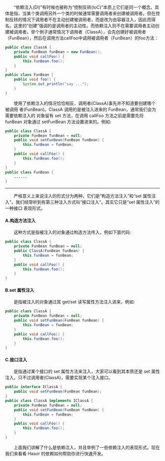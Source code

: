 &emsp;&emsp;“依赖注入(DI)”有时候也被称为“控制反转(IoC)”本质上它们是同一个概念。具体是指，当某个类调用另外一个类的时候通常需要调用者来创建被调用者。但在控制反转的情况下调用者不在主动创建被调用者，而是改为由容器注入，因此而得名。这里的“创建”强调的是调用者的主动性。而依赖注入则不在需要调用者主动创建被调用者。举个例子通常情况下调用者（ClassA），会先创建好被调用者（FunBean），然后在调用方法callFoo中调用被调用者（FunBean）的foo方法：
```java
public class ClassA {
    private FunBean funBean = new FunBean();
    public void callFoo() {
        this.funBean.foo();
    }
}
public class FunBean {
    public void foo() {
        System.out.println("say ...");
    }
}
```

&emsp;&emsp;使用了依赖注入的情况恰恰相反，调用者(ClassA)事先并不知道要创建哪个被调用 者(FunBean)。ClassA 调用的是被注入进来的 FunBean，通常我们会为需要依赖注入的 对象留有 set 方法，在调用 callFoo 方法之前是需要先将 funBean 对象通过 setFunBean 方法设置进来的。例如:
```java
public class ClassA {
    private FunBean funBean = null;
    public void setFunBean(FunBean funBean) {
        this.funBean = funBean;
    }
    public void callFoo() {
        this.funBean.foo();
    }
}
public class FunBean {
    ......
}
```

---
&emsp;&emsp;严格意义上来说注入的形式分为两种，它们是“构造方法注入”和“set 属性注入”。我们经常听到有第三种注入方式叫“接口注入”。其实它只是“set 属性注入”的一种接口 表现形式。

#### A.构造方法注入
&emsp;&emsp;这种方式是指被注入的对象通过构造方法传入，例如下面代码:
```java
public class ClassA {
    private FunBean funBean = null;
    public ClassA(FunBean funBean) {
        this.funBean = funBean;
    }
    public void callFoo() {
        this.funBean.foo();
    }
}
```

#### B.set 属性注入
&emsp;&emsp;是指被注入的对象通过其 get/set 读写属性方法注入进来，例如:
```java
public class ClassA {
    private FunBean funBean = null;
    public void setFunBean(FunBean funBean) {
        this.funBean = funBean;
    }
    public void callFoo() {
        this.funBean.foo();
    }
}
```

#### C.接口注入
&emsp;&emsp;是指通过某个接口的 set 属性方法来注入，大家可以看到其本质还是 set 属性注入。只不过调用者(ClassA)，需要实现某个注入接口。
```java
public interface IClassA {
    public void setFunBean(FunBean funBean);
}
public class ClassA implements IClassA {
    private FunBean funBean = null;
    public void setFunBean(FunBean funBean) {
        this.funBean = funBean;
    }
    public void callFoo() {
        this.funBean.foo();
    }
}
```

&emsp;&emsp;上面我们讲解了什么是依赖注入，并且举例了一些依赖注入的表现形式。现在我们来看看 Hasor 的依赖如何帮助你进行快速开发。
